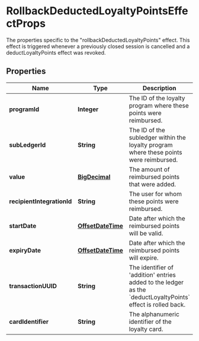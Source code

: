 

# RollbackDeductedLoyaltyPointsEffectProps

The properties specific to the \"rollbackDeductedLoyaltyPoints\" effect. This effect is triggered whenever a previously closed session is cancelled and a deductLoyaltyPoints effect was revoked.
## Properties

Name | Type | Description | Notes
------------ | ------------- | ------------- | -------------
**programId** | **Integer** | The ID of the loyalty program where these points were reimbursed. | 
**subLedgerId** | **String** | The ID of the subledger within the loyalty program where these points were reimbursed. | 
**value** | [**BigDecimal**](BigDecimal.md) | The amount of reimbursed points that were added. | 
**recipientIntegrationId** | **String** | The user for whom these points were reimbursed. | 
**startDate** | [**OffsetDateTime**](OffsetDateTime.md) | Date after which the reimbursed points will be valid. |  [optional]
**expiryDate** | [**OffsetDateTime**](OffsetDateTime.md) | Date after which the reimbursed points will expire. |  [optional]
**transactionUUID** | **String** | The identifier of &#39;addition&#39; entries added to the ledger as the &#x60;deductLoyaltyPoints&#x60; effect is rolled back. | 
**cardIdentifier** | **String** | The alphanumeric identifier of the loyalty card.  |  [optional]



